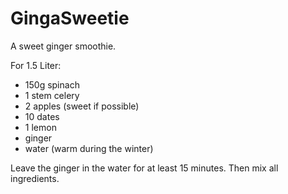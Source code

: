 # GingaSweetie

A sweet ginger smoothie.

For 1.5 Liter:
* 150g spinach
* 1 stem celery
* 2 apples (sweet if possible)
* 10 dates
* 1 lemon
* ginger
* water (warm during the winter)

Leave the ginger in the water for at least 15 minutes. Then mix all ingredients.
